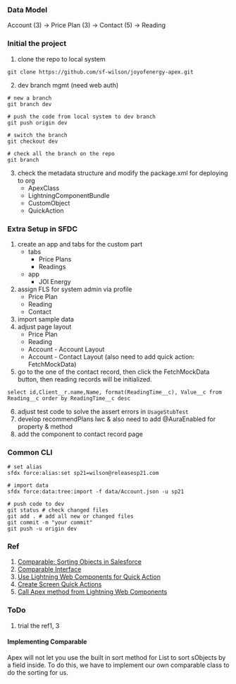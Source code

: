 ### Data Model
Account (3) -> Price Plan (3) -> Contact (5) -> Reading

### Initial the project
1. clone the repo to local system
```
git clone https://github.com/sf-wilson/joyofenergy-apex.git
```
2. dev branch mgmt (need web auth)
```
# new a branch
git branch dev

# push the code from local system to dev branch
git push origin dev

# switch the branch
git checkout dev

# check all the branch on the repo
git branch
```
3. check the metadata structure and modify the package.xml for deploying to org
    - ApexClass
    - LightningComponentBundle
    - CustomObject
    - QuickAction

### Extra Setup in SFDC
1. create an app and tabs for the custom part
    - tabs
        * Price Plans
        * Readings
    - app
        * JOI Energy
2. assign FLS for system admin via profile
    - Price Plan
    - Reading
    - Contact
3. import sample data
4. adjust page layout
    - Price Plan
    - Reading
    - Account - Account Layout
    - Account - Contact Layout (also need to add quick action: FetchMockData)
5. go to the one of the contact record, then click the FetchMockData button, then reading records will be initialized.
```
select id,Client__r.name,Name, format(ReadingTime__c), Value__c from Reading__c order by ReadingTime__c desc
```
6. adjust test code to solve the assert errors in `UsageStubTest`
7. develop recommendPlans lwc & also need to add @AuraEnabled for property & method
8. add the component to contact record page

### Common CLI
```
# set alias
sfdx force:alias:set sp21=wilson@releasesp21.com

# import data
sfdx force:data:tree:import -f data/Account.json -u sp21

# push code to dev
git status # check changed files
git add . # add all new or changed files
git commit -m "your commit"
git push -u origin dev
```

### Ref
1. [Comparable: Sorting Objects in Salesforce](https://blog.deadlypenguin.com/2015/10/10/comparable-sorting-objects-in-salesforce/)
2. [Comparable Interface](https://developer.salesforce.com/docs/atlas.en-us.apexref.meta/apexref/apex_comparable.htm)
3. [Use Lightning Web Components for Quick Action](https://newstechnologystuff.com/2021/06/14/use-lightning-web-components-for-quick-action/)
4. [Create Screen Quick Actions](https://developer.salesforce.com/docs/component-library/documentation/en/lwc/lwc.use_quick_actions_screen)
5. [Call Apex method from Lightning Web Components](https://www.apexhours.com/call-apex-method-from-lightning-web-components/)

### ToDo
1. trial the ref1, 3

#### Implementing Comparable
Apex will not let you use the built in sort method for List to sort sObjects by a field inside. To do this, we have to implement our own comparable class to do the sorting for us.